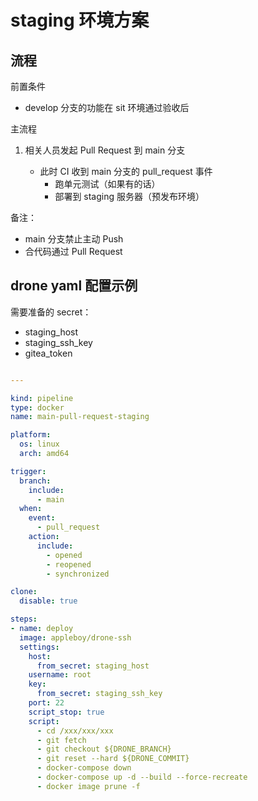 <!-- ---
hide:
  - footer
--- -->

# staging 环境方案

## 流程

前置条件

- develop 分支的功能在 sit 环境通过验收后

主流程

1. 相关人员发起 Pull Request 到 main 分支

      - 此时 CI 收到 main 分支的 pull_request 事件
          - 跑单元测试（如果有的话）
          - 部署到 staging 服务器（预发布环境）

备注：

- main 分支禁止主动 Push
- 合代码通过 Pull Request

## drone yaml 配置示例

需要准备的 secret：

- staging_host
- staging_ssh_key
- gitea_token

```yaml

---

kind: pipeline
type: docker
name: main-pull-request-staging

platform:
  os: linux
  arch: amd64

trigger:
  branch:
    include:
      - main
  when:
    event:
      - pull_request
    action:
      include:
        - opened
        - reopened
        - synchronized

clone:
  disable: true

steps:
- name: deploy
  image: appleboy/drone-ssh
  settings:
    host:
      from_secret: staging_host
    username: root
    key:
      from_secret: staging_ssh_key
    port: 22
    script_stop: true
    script:
      - cd /xxx/xxx/xxx
      - git fetch
      - git checkout ${DRONE_BRANCH}
      - git reset --hard ${DRONE_COMMIT}
      - docker-compose down
      - docker-compose up -d --build --force-recreate
      - docker image prune -f

```